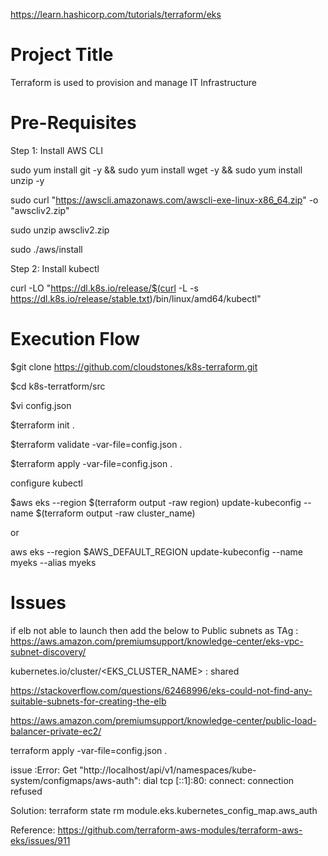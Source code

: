 https://learn.hashicorp.com/tutorials/terraform/eks

Project Title
=====================
Terraform is used to provision and manage IT Infrastructure

Pre-Requisites
============================
Step 1: Install AWS CLI

sudo yum install git -y && sudo yum install wget -y && sudo yum install unzip -y

sudo curl "https://awscli.amazonaws.com/awscli-exe-linux-x86_64.zip" -o "awscliv2.zip"

sudo unzip awscliv2.zip

sudo ./aws/install

Step 2: Install kubectl

curl -LO "https://dl.k8s.io/release/$(curl -L -s https://dl.k8s.io/release/stable.txt)/bin/linux/amd64/kubectl"


Execution Flow
=====================

$git clone https://github.com/cloudstones/k8s-terraform.git

$cd k8s-terratform/src

$vi config.json 

$terraform init .

$terraform validate -var-file=config.json .

$terraform apply -var-file=config.json .

configure kubectl

$aws eks --region $(terraform output -raw region) update-kubeconfig --name $(terraform output -raw cluster_name)

or

 aws eks --region $AWS_DEFAULT_REGION update-kubeconfig --name myeks --alias myeks


# Issues
if elb not able to launch then add the below to Public subnets as TAg : https://aws.amazon.com/premiumsupport/knowledge-center/eks-vpc-subnet-discovery/

kubernetes.io/cluster/<EKS_CLUSTER_NAME> : shared

https://stackoverflow.com/questions/62468996/eks-could-not-find-any-suitable-subnets-for-creating-the-elb


https://aws.amazon.com/premiumsupport/knowledge-center/public-load-balancer-private-ec2/

terraform apply -var-file=config.json .

issue :Error: Get "http://localhost/api/v1/namespaces/kube-system/configmaps/aws-auth": dial tcp [::1]:80: connect: connection refused

Solution: terraform state rm module.eks.kubernetes_config_map.aws_auth

Reference: https://github.com/terraform-aws-modules/terraform-aws-eks/issues/911


